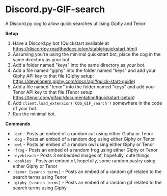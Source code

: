 # Discord.py-GIF-search
A Discord.py cog to allow quick searches utilising Giphy and Tenor

**Setup**
1. Have a Discord.py bot (Quickstart available at https://discordpy.readthedocs.io/en/stable/quickstart.html)
2. Assuming you're using the minimal quickstart bot, place the cog in the same directory as your bot. 
3. Add a folder named "keys" into the same directory as your bot.
4. Add a file named "giphy" into the folder named "keys" and add your Giphy API key to that file (Giphy setup: https://developers.giphy.com/docs/api#quick-start-guide)
5. Add a file named "tenor" into the folder named "keys" and add your Tenor API key to that file (Tenor setup: https://tenor.com/gifapi/documentation#quickstart-setup)
6. Add    ```client.load_extension('COG_GIF_search')``` somewhere in the code of your bot.
7. Run the minimal bot.

**Commands**
* ```!cat``` - Posts an embed of a random cat using either Giphy or Tenor
* ```!dog``` - Posts an embed of a random dog using either Giphy or Tenor
* ```!owl``` - Posts an embed of a random owl using either Giphy or Tenor
* ```!frog``` - Posts an embed of a random frog using either Giphy or Tenor
* ```!eyebleach``` - Posts 3 embedded images of, hopefully, cute things
* ```!cookies``` - Posts an embed of, hopefully, some random pastry using either Giphy or Tenor
* ```!tenor [search terms]``` - Posts an embed of a random gif related to the search terms using Tenor
* ```!giphy [search terms]``` - Posts an embed of a random gif related to the search terms using Giphy

